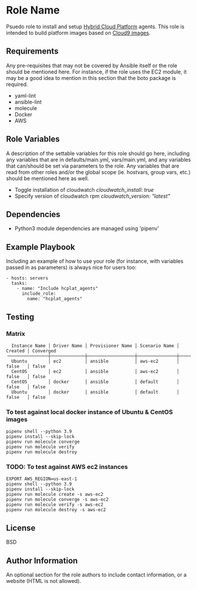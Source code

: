 Role Name
=========

Psuedo role to install and setup [Hybrid Cloud Platform](https://wiki.cisco.com/display/HCI/Cloud+Images) agents. This role is intended to  build platform images based on [Cloud9 images](https://wwwin-github.cisco.com/pages/sto-ccc/cloud9-docs/tools/#hardening-guides).

Requirements
------------

Any pre-requisites that may not be covered by Ansible itself or the role should be mentioned here. For instance, if the role uses the EC2 module, it may be a good idea to mention in this section that the boto package is required.

* yaml-lint
* ansible-lint
* molecule
* Docker
* AWS

Role Variables
--------------

A description of the settable variables for this role should go here, including any variables that are in defaults/main.yml, vars/main.yml, and any variables that can/should be set via parameters to the role. Any variables that are read from other roles and/or the global scope (ie. hostvars, group vars, etc.) should be mentioned here as well.

* Toggle installation of cloudwatch *cloudwatch_install: true*
* Specify version of cloudwatch rpm *cloudwatch_version: "latest"*


Dependencies
------------
* Python3 module dependencies are managed using 'pipenv'

Example Playbook
----------------

Including an example of how to use your role (for instance, with variables passed in as parameters) is always nice for users too:

    - hosts: servers
      tasks:
        - name: "Include hcplat_agents"
          include_role:
            name: "hcplat_agents"


Testing
-------

### Matrix
```
  Instance Name │ Driver Name │ Provisioner Name │ Scenario Name │ Created │ Converged
╶───────────────┼─────────────┼──────────────────┼───────────────┼─────────┼───────────╴
  Ubuntu        │ ec2         │ ansible          │ aws-ec2       │ false   │ false
  CentOS        │ ec2         │ ansible          │ aws-ec2       │ false   │ false
  CentOS        │ docker      │ ansible          │ default       │ false   │ false
  Ubuntu        │ docker      │ ansible          │ default       │ false   │ false

```

### To test against local docker instance of Ubuntu & CentOS images
``` 
pipenv shell --python 3.9
pipenv install --skip-lock
pipenv run molecule converge
pipenv run molecule verify
pipenv run molecule destroy
```

### TODO: To test against AWS ec2 instances
```
EXPORT AWS_REGION=us-east-1
pipenv shell --python 3.9
pipenv install --skip-lock
pipenv run molecule create -s aws-ec2
pipenv run molecule converge -s aws-ec2
pipenv run molecule verify -s aws-ec2
pipenv run molecule destroy -s aws-ec2
```

License
-------

BSD

Author Information
------------------

An optional section for the role authors to include contact information, or a website (HTML is not allowed).
